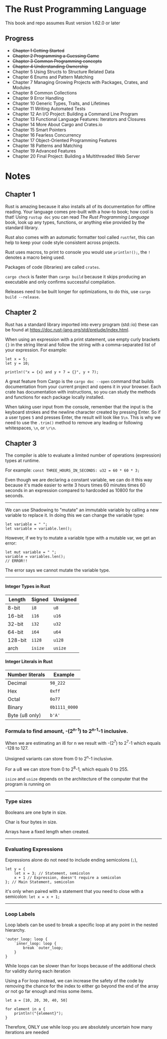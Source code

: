# The Rust Programming Language
This book and repo assumes Rust version 1.62.0 or later

## Progress
* ~~Chapter 1 Getting Started~~
* ~~Chapter 2 Programming a Guessing Game~~
* ~~Chapter 3 Common Programming concepts~~
* ~~Chapter 4 Understanding Ownership~~
* Chapter 5 Using Structs to Structure Related Data
* Chapter 6 Enums and Pattern Matching
* Chapter 7 Managing Growing Projects with Packages, Crates, and Modules
* Chapter 8 Common Collections
* Chapter 9 Error Handling
* Chapter 10 Generic Types, Traits, and Lifetimes
* Chapter 11 Writing Automated Tests
* Chapter 12 An I/O Project: Building a Command Line Program
* Chapter 13 Functional Language Features: Iterators and Closures
* Chapter 14 More About Cargo and Crates.io
* Chapter 15 Smart Pointers
* Chapter 16 Fearless Concurrency
* Chapter 17 Object-Oriented Programming Features
* Chapter 18 Patterns and Matching
* Chapter 19 Advanced Features
* Chapter 20 Final Project: Building a Multithreaded Web Server

# Notes

## Chapter 1
Rust is amazing because it also installs all of its documentation for offline reading.
Your language comes pre-built with a how-to book; how cool is that! Using `rustup doc`
you can read *The Rust Programming Language* book, look up any types, functions, or anything else provided by the standard library.

Rust also comes with an automatic formatter tool called `rustfmt`, this can help to keep
your code style consistent across projects.

Rust uses macros, to print to console you would use `println!();`, the `!` denotes a macro being used.

Packages of code (libraries) are called `crates`.

`cargo check` is faster than `cargo build` because it skips producing an executable 
and only confirms successful compilation.

Releases need to be built longer for optimizations, to do this, use `cargo build --release`.

## Chapter 2
Rust has a standard library imported into every program (std::io)
these can be found at https://doc.rust-lang.org/std/prelude/index.html.

When using an expression with a print statement, use empty curly brackets `{}` in the string literal
and follow the string with a comma-separated list of your expression. For example: 
```
let x = 5;
let y = 10;

println!("x = {x} and y + 7 = {}", y + 7);
```

A great feature from Cargo is the `cargo doc --open` command that builds documentation 
from your current project and opens it in your browser. Each crate has documentation with instructions,
so you can study the methods and functions for each package locally installed.

When taking user input from the console, remember that the input is the keyboard strokes 
and the newline character created by pressing Enter. So if a user types `5` and presses Enter,
the result will look like `5\n`. This is why we need to use the `.trim()` method to remove any leading 
or following whitespaces, `\n`, or `\r\n`.

## Chapter 3
The compiler is able to evaluate a limited number of operations (expression) types at runtime. 

For example: `const THREE_HOURS_IN_SECONDS: u32 = 60 * 60 * 3;`

Even though we are declaring a constant variable, we can do it this way because it's made easier to write 
3 hours times 60 minutes times 60 seconds in an expression compared to hardcoded as 10800 for the seconds.

---

We can use Shadowing to "mutate" an immutable variable by calling a new variable to replace it. 
In doing this we can change the variable type:
```
let variable = " ";
let variable = variable.len();
```

However, if we try to mutate a variable type with a mutable var, we get an error:
```
let mut variable = " ";
variable = variables.len();
// ERROR!!
```
The error says we cannot mutate the variable type.

---

#### Integer Types in Rust
| Length  | Signed  | Unsigned |
|---------|---------|----------|
| 8-bit   | `i8`    | `u8`     |
| 16-bit  | `i16`   | `u16`    |
| 32-bit  | `i32`   | `u32`    |
| 64-bit  | `i64`   | `u64`    |
| 128-bit | `i128`  | `u128`   |
| arch    | `isize` | `usize`  |

#### Integer Literals in Rust
| Number literals | Example       |
|-----------------|---------------|
| Decimal         | `98_222`      |
| Hex             | `0xff`        |
| Octal           | `0o77`        |
| Binary          | `0b1111_0000` |
| Byte (u8 only)  | `b'A'`        |

### Formula to find amount, -(2<sup>n-1</sup>) to 2<sup>n-1</sup>-1 inclusive.

When we are estimating an i8 for n we result with -(2<sup>7</sup>) to 2<sup>7</sup>-1 which equals -128 to 127.

Unsigned variants can store from 0 to 2<sup>n</sup>-1 inclusive.

For a u8 we can store from 0 to 2<sup>8</sup>-1, which equals 0 to 255.

`isize` and `usize` depends on the architecture of the computer that the program is running on

---
### Type sizes

Booleans are one byte in size.

Char is four bytes in size.

Arrays have a fixed length when created.

---

### Evaluating Expressions

Expressions alone do not need to include ending semicolons (`;`), 
```
let y = {
    let x = 3; // Statement, semicolon
    x + 1 // Expression, doesn't require a semicolon
}; // Main Statement, semicolon
```
it's only when paired with a statement that you need to close with a semicolon:
`let x = x + 1;`

---

### Loop Labels

Loop labels can be used to break a specific loop at any point in the nested hierarchy.
```
'outer_loop: loop {
    `inner_loop: loop {
        break `outer_loop;
    }
}
```

While loops can be slower than for loops because of the additional check for validity during each iteration

Using a For loop instead, we can increase the safety of the code by removing the chance for the index to either
go beyond the end of the array or not go far enough and miss some items.
```
let a = [10, 20, 30, 40, 50]

for element in a {
    println!("{element}");
}
```

Therefore, ONLY use while loop you are absolutely uncertain how many iterations are needed